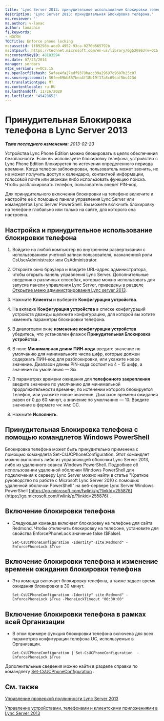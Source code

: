 ```yaml
---
title: 'Lync Server 2013: принудительное использование блокировки телефона'
description: 'Lync Server 2013: принудительная Блокировка телефона.'
ms.reviewer: ''
ms.author: v-lanac
author: lanachin
f1.keywords:
- NOCSH
TOCTitle: Enforce phone locking
ms:assetid: 1f89298b-aea9-4952-93ca-0270b565792b
ms:mtpsurl: https://technet.microsoft.com/en-us/library/Gg520963(v=OCS.15)
ms:contentKeyID: 48183594
ms.date: 07/23/2014
manager: serdars
mtps_version: v=OCS.15
ms.openlocfilehash: 5afae4fa27edf9378bacc39a29697c9607b25c07
ms.sourcegitcommit: 36fee89bb887bea4f18b19f17a8c69daf5bc423d
ms.translationtype: MT
ms.contentlocale: ru-RU
ms.lasthandoff: 11/26/2020
ms.locfileid: "49428652"
---
```

# <a name="enforce-phone-locking-in-lync-server-2013"></a>Принудительная Блокировка телефона в Lync Server 2013

<div data-xmlns="http://www.w3.org/1999/xhtml">

<div class="topic" data-xmlns="http://www.w3.org/1999/xhtml" data-msxsl="urn:schemas-microsoft-com:xslt" data-cs="https://msdn.microsoft.com/">

<div data-asp="https://msdn2.microsoft.com/asp">



</div>

<div id="mainSection">

<div id="mainBody">

<span> </span>

_**Тема последнего изменения:** 2013-02-23_

Устройства Lync Phone Edition можно блокировать в целях обеспечения безопасности. Если вы используете блокировку телефона, устройство с Lync Phone Edition блокируется по истечении определенного периода времени. Когда телефон заблокирован, пользователь может звонить, но не может получить доступ к календарю, контактной информации, голосовой почте или звонкам либо использовать функцию поиска. Чтобы разблокировать телефон, пользователь введет PIN-код.

Для принудительного включения блокировки на телефоне включите и настройте ее с помощью панели управления Lync Server или командлетов Lync Server PowerShell. Вы можете включить блокировку на телефоне глобально или только на сайте, для которого она настроена.

<div>

## <a name="to-configure-and-enforce-the-phone-lock"></a>Настройка и принудительное использование блокировки телефона

1.  Войдите на любой компьютер во внутреннем развертывании с использованием учетной записи пользователя, назначенной роли CsUserAdministrator или CsAdministrator.

2.  Откройте окно браузера и введите URL-адрес администратора, чтобы открыть панель управления Lync Server. Дополнительные сведения о различных способах, которые можно использовать для запуска панели управления Lync Server, приведены в разделе [Открытие меню администрирования Lync server 2013](lync-server-2013-open-lync-server-administrative-tools.md).

3.  Нажмите **Клиенты** и выберите **Конфигурация устройства**.

4.  На вкладке **Конфигурация устройства** в списке конфигураций устройств дважды щелкните конфигурацию, для которой вы хотите изменить параметры блокировки телефона.

5.  В диалоговом окне **изменение конфигурации устройства** убедитесь, что установлен флажок **Принудительная Блокировка устройства** .

6.  В поле **Минимальная длина ПИН-кода** введите значение по умолчанию для минимального числа цифр, которые должен содержать ПИН-код для разблокировки, или укажите новое значение. Диапазон длины PIN-кода состоит из 4 – 15 цифр, а значение по умолчанию — Six.

7.  В параметрах времени ожидания для **телефонного закрепления** введите значение по умолчанию для минимальной продолжительности времени, по истечении которого блокируется Телефон, или укажите новое значение. Диапазон времени ожидания равен от 0 до 60 минут, а значение по умолчанию — 10. Введите значение в формате чч: мм: СС.

8.  Нажмите **Исполнить**.

</div>

<div>

## <a name="enforcing-phone-locking-by-using-windows-powershell-cmdlets"></a>Принудительная Блокировка телефона с помощью командлетов Windows PowerShell

Блокировка телефона может быть принудительно применена с помощью командлета Set-CsUCPhoneConfiguration. Этот командлет можно выполнить либо из управляющей оболочки Lync Server 2013, либо из удаленного сеанса Windows PowerShell. Подробнее об использовании удаленной оболочки Windows PowerShell для подключения к серверу Lync Server можно найти в статье "Краткое руководство по работе с Microsoft Lync Server 2010 с помощью удаленной оболочки PowerShell" на веб-сервере Lync Server Windows PowerShell [https://go.microsoft.com/fwlink/p/?linkId=255876](https://go.microsoft.com/fwlink/p/?linkid=255876) .

<div>

## <a name="to-enable-phone-locking"></a>Включение блокировки телефона

  - Следующая команда включает блокировку на телефоне для сайта Redmond. Чтобы отключить блокировку на телефоне, установите для свойства EnforcePhoneLock значение false ($False).
    
        Set-CsUCPhoneConfiguration -Identity" site:Redmond" -EnforcePhoneLock $True

</div>

<div>

## <a name="to-enable-phone-locking-and-modify-the-phone-lock-timeout"></a>Включение блокировки телефона и изменение времени ожидания блокировки телефона

  - Эта команда включает блокировку телефона, а также задает время ожидания блокировки в 30 минут.
    
        Set-CsUCPhoneConfiguration -Identity" site:Redmond" -EnforcePhoneLock $True -PhoneLockTimeout "00:30:00"

</div>

<div>

## <a name="to-enable-phone-locking-throughout-the-organization"></a>Включение блокировки телефона в рамках всей Организации

  - В этом примере функция блокировки телефона включена для всех параметров конфигурации телефона UC, используемых в Организации.
    
        Get-CsUCPhoneConfiguration | Set-CsUCPhoneConfiguration  -EnforcePhoneLock $True

</div>

Дополнительные сведения можно найти в разделе справки по командлету [Set-CsUCPhoneConfiguration](https://docs.microsoft.com/powershell/module/skype/Set-CsUCPhoneConfiguration) .

</div>

<div>

## <a name="see-also"></a>См. также


[Управление проверкой подлинности Lync Server 2013](lync-server-2013-managing-lync-server-authentication.md)  


[Управление устройствами, телефонами и клиентскими приложениями в Lync Server 2013](lync-server-2013-managing-devices-phones-and-client-applications.md)  
  

</div>

</div>

<span> </span>

</div>

</div>

</div>

